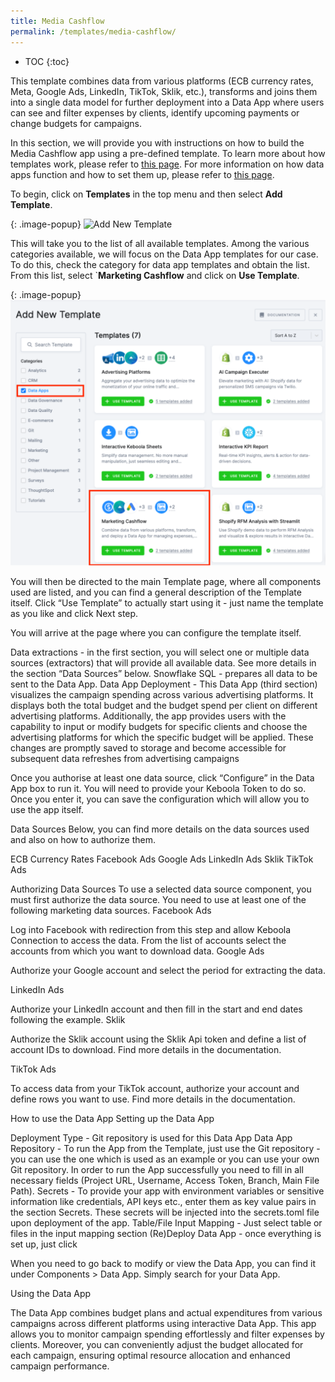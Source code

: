 ```yaml
---
title: Media Cashflow
permalink: /templates/media-cashflow/
---
```


* TOC
{:toc}

This template combines data from various platforms (ECB currency rates, Meta, Google Ads, LinkedIn, TikTok, Sklik, etc.), transforms and joins them 
into a single data model for further deployment into a Data App where users can see and filter expenses by clients, identify upcoming payments or 
change budgets for campaigns.

In this section, we will provide you with instructions on how to build the Media Cashflow app using a pre-defined template. To learn more about how templates work, 
please refer to [this page](https://help.keboola.com/templates/). For more information on how data apps function and how to set them up, 
please refer to [this page](https://help.keboola.com/components/data-apps/).

To begin, click on **Templates** in the top menu and then select **Add Template**.

{: .image-popup}
![Add New Template](/templates/dedia-cashflow/add-template.png)

This will take you to the list of all available templates. Among the various categories available, we will focus on the Data App templates for our case. 
To do this, check the category for data app templates and obtain the list. From this list, select `**Marketing Cashflow** and click on **Use Template**.

{: .image-popup}
![Add New Template – Data Apps](/templates/media-cashflow/new-template-data-apps.png)

You will then be directed to the main Template page, where all components used are listed, and you can find a general description of the Template itself. Click “Use Template” to actually start using it - just name the template as you like and click Next step.



You will arrive at the page where you can configure the template itself.



Data extractions - in the first section, you will select one or multiple data sources (extractors) that will provide all available data. See more details in the section “Data Sources” below.
Snowflake SQL - prepares all data to be sent to the Data App.
Data App Deployment - This Data App (third section) visualizes the campaign spending across various advertising platforms. It displays both the total budget and the budget spend per client on different advertising platforms. Additionally, the app provides users with the capability to input or modify budgets for specific clients and choose the advertising platforms for which the specific budget will be applied. These changes are promptly saved to storage and become accessible for subsequent data refreshes from advertising campaigns

Once you authorise at least one data source, click “Configure” in the Data App box to run it. You will need to provide your Keboola Token to do so. Once you enter it, you can save the configuration which will allow you to use the app itself.


Data Sources
Below, you can find more details on the data sources used and also on how to authorize them.

ECB Currency Rates
Facebook Ads
Google Ads
LinkedIn Ads
Sklik
TikTok Ads

Authorizing Data Sources
To use a selected data source component, you must first authorize the data source. You need to use at least one of the following marketing data sources.
Facebook Ads

Log into Facebook with redirection from this step and allow Keboola Connection to access the data.
From the list of accounts select the accounts from which you want to download data.
Google Ads

Authorize your Google account and select the period for extracting the data.


LinkedIn Ads

Authorize your LinkedIn account and then fill in the start and end dates following the example.
Sklik

Authorize the Sklik account using the Sklik Api token and define a list of account IDs to download. Find more details in the documentation. 

TikTok Ads

To access data from your TikTok account, authorize your account and define rows you want to use. Find more details in the documentation. 

How to use the Data App
Setting up the Data App



Deployment Type - Git repository is used for this Data App
Data App Repository - To run the App from the Template, just use the Git repository - you can use the one which is used as an example or you can use your own Git repository. In order to run the App successfully you need to fill in all necessary fields (Project URL, Username, Access Token, Branch, Main File Path). 
Secrets - To provide your app with environment variables or sensitive information like credentials, API keys etc., enter them as key value pairs in the section Secrets. These secrets will be injected into the secrets.toml file upon deployment of the app.
Table/File Input Mapping - Just select table or files in the input mapping section
(Re)Deploy Data App - once everything is set up, just click

When you need to go back to modify or view the Data App, you can find it under Components > Data App. Simply search for your Data App.

Using the Data App

The Data App combines budget plans and actual expenditures from various campaigns across different platforms using interactive Data App. This app allows you to monitor campaign spending effortlessly and filter expenses by clients. Moreover, you can conveniently adjust the budget allocated for each campaign, ensuring optimal resource allocation and enhanced campaign performance.
